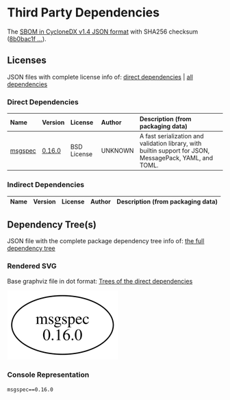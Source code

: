 # Third Party Dependencies

<!--[[[fill sbom_sha256()]]]-->
The [SBOM in CycloneDX v1.4 JSON format](https://git.sr.ht/~sthagen/synkronoida/blob/default/etc/sbom/cdx.json) with SHA256 checksum ([8b0bac1f ...](https://git.sr.ht/~sthagen/synkronoida/blob/default/etc/sbom/cdx.json.sha256 "sha256:8b0bac1f8f5f620d596a3aa6e0ac259566e3abf750a39edb6296a15f266a4705")).
<!--[[[end]]] (checksum: 659af37792a3e9c7f0778e664976f2e6)-->
## Licenses 

JSON files with complete license info of: [direct dependencies](direct-dependency-licenses.json) | [all dependencies](all-dependency-licenses.json)

### Direct Dependencies

<!--[[[fill direct_dependencies_table()]]]-->
| Name                                        | Version                                            | License     | Author  | Description (from packaging data)                                                                        |
|:--------------------------------------------|:---------------------------------------------------|:------------|:--------|:---------------------------------------------------------------------------------------------------------|
| [msgspec](https://jcristharif.com/msgspec/) | [0.16.0](https://pypi.org/project/msgspec/0.16.0/) | BSD License | UNKNOWN | A fast serialization and validation library, with builtin support for JSON, MessagePack, YAML, and TOML. |
<!--[[[end]]] (checksum: 5c1cd2f0d95c6f6c21a218cb4eac68f2)-->

### Indirect Dependencies

<!--[[[fill indirect_dependencies_table()]]]-->
| Name | Version | License | Author | Description (from packaging data) |
|:-----|:--------|:--------|:-------|:----------------------------------|
<!--[[[end]]] (checksum: 8a87b89207db0be2864af66f9266660c)-->

## Dependency Tree(s)

JSON file with the complete package dependency tree info of: [the full dependency tree](package-dependency-tree.json)

### Rendered SVG

Base graphviz file in dot format: [Trees of the direct dependencies](package-dependency-tree.dot.txt)

<img src="./package-dependency-tree.svg" alt="Trees of the direct dependencies" title="Trees of the direct dependencies"/>

### Console Representation

<!--[[[fill dependency_tree_console_text()]]]-->
````console
msgspec==0.16.0
````
<!--[[[end]]] (checksum: 65c530d389ea3bf9a288fd12fdb4b161)-->
